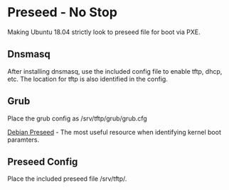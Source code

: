# Preseed - No Stop

Making Ubuntu 18.04 strictly look to preseed file for boot via PXE.

## Dnsmasq

After installing dnsmasq, use the included config file to enable tftp, dhcp, etc. The location for tftp is also identified in the config.

## Grub

Place the grub config as /srv/tftp/grub/grub.cfg

[Debian Preseed](https://www.debian.org/releases/wheezy/ia64/apbs02.html.en) - The most useful resource when identifying kernel boot paramters.

## Preseed Config

Place the included preseed file /srv/tftp/.
